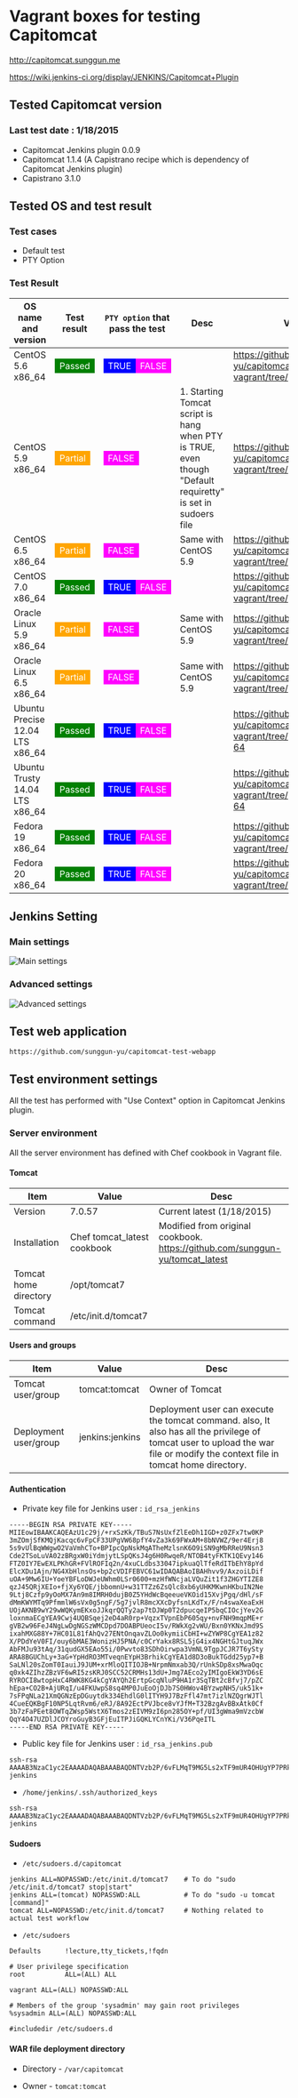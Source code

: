 # Vagrant boxes for testing Capitomcat

http://capitomcat.sunggun.me

https://wiki.jenkins-ci.org/display/JENKINS/Capitomcat+Plugin

## Tested Capitomcat version
### Last test date : 1/18/2015
- Capitomcat Jenkins plugin 0.0.9
 - Capitomcat 1.1.4 (A Capistrano recipe which is dependency of Capitomcat Jenkins plugin)
 - Capistrano 3.1.0
 

## Tested OS and test result
### Test cases
- Default test
- PTY Option

### Test Result

OS name and version|Test result|`PTY option` that pass the test| Desc |Vagrant Box 
---|---|---|---|---
CentOS 5.6 x86_64				| <span style="background-color:green; color:white; padding: 3px 8px">Passed</span>    | <span style="background-color:blue; color:white; padding: 3px 8px">TRUE</span><span style="background-color:magenta; color:white; padding: 3px 8px">FALSE</span>| | https://github.com/sunggun-yu/capitomcat-test-vagrant/tree/platform/centos5.6-64 |
CentOS 5.9 x86_64				| <span style="background-color:orange; color:white; padding: 3px 8px">Partial</span>    | <span style="background-color:magenta; color:white; padding: 3px 8px">FALSE</span> | 1. Starting Tomcat script is hang when PTY is TRUE, even though "Default requiretty" is set in sudoers file | https://github.com/sunggun-yu/capitomcat-test-vagrant/tree/platform/centos5.9-64
CentOS 6.5 x86_64				| <span style="background-color:orange; color:white; padding: 3px 8px">Partial</span>    | <span style="background-color:magenta; color:white; padding: 3px 8px">FALSE</span> | Same with CentOS 5.9 | https://github.com/sunggun-yu/capitomcat-test-vagrant/tree/platform/centos6.5-64
CentOS 7.0 x86_64				| <span style="background-color:green; color:white; padding: 3px 8px">Passed</span>    | <span style="background-color:blue; color:white; padding: 3px 8px">TRUE</span><span style="background-color:magenta; color:white; padding: 3px 8px">FALSE</span> |  | https://github.com/sunggun-yu/capitomcat-test-vagrant/tree/platform/centos7.0-64
Oracle Linux 5.9 x86_64			| <span style="background-color:orange; color:white; padding: 3px 8px">Partial</span>    | <span style="background-color:magenta; color:white; padding: 3px 8px">FALSE</span> | Same with CentOS 5.9 | https://github.com/sunggun-yu/capitomcat-test-vagrant/tree/platform/oracle5.9-64
Oracle Linux 6.5 x86_64			| <span style="background-color:orange; color:white; padding: 3px 8px">Partial</span>    | <span style="background-color:magenta; color:white; padding: 3px 8px">FALSE</span> | Same with CentOS 5.9 | https://github.com/sunggun-yu/capitomcat-test-vagrant/tree/platform/oracle6.5-64
Ubuntu Precise 12.04 LTS x86_64	| <span style="background-color:green; color:white; padding: 3px 8px">Passed</span>    | <span style="background-color:blue; color:white; padding: 3px 8px">TRUE</span><span style="background-color:magenta; color:white; padding: 3px 8px">FALSE</span> | | https://github.com/sunggun-yu/capitomcat-test-vagrant/tree/platform/ubuntu12.04-64
Ubuntu Trusty 14.04 LTS x86_64	| <span style="background-color:green; color:white; padding: 3px 8px">Passed</span>    | <span style="background-color:blue; color:white; padding: 3px 8px">TRUE</span><span style="background-color:magenta; color:white; padding: 3px 8px">FALSE</span> | | https://github.com/sunggun-yu/capitomcat-test-vagrant/tree/platform/ubuntu14.04-64
Fedora 19 x86_64				| <span style="background-color:green; color:white; padding: 3px 8px">Passed</span>    | <span style="background-color:blue; color:white; padding: 3px 8px">TRUE</span><span style="background-color:magenta; color:white; padding: 3px 8px">FALSE</span> | | https://github.com/sunggun-yu/capitomcat-test-vagrant/tree/platform/fedora19-64
Fedora 20 x86_64				| <span style="background-color:green; color:white; padding: 3px 8px">Passed</span>    | <span style="background-color:blue; color:white; padding: 3px 8px">TRUE</span><span style="background-color:magenta; color:white; padding: 3px 8px">FALSE</span> | | https://github.com/sunggun-yu/capitomcat-test-vagrant/tree/platform/fedora20-64

## Jenkins Setting
### Main settings
![Main settings](./images/jenkins_capitomcat_main.png "Main settings")

### Advanced settings
![Advanced settings](./images/jenkins_capitomcat_tomcat_server_information.png "Advanced settings")

## Test web application
	https://github.com/sunggun-yu/capitomcat-test-webapp

## Test environment settings
All the test has performed with "Use Context" option in Capitomcat Jenkins plugin.

### Server environment
All the server environment has defined with Chef cookbook in Vagrant file.
#### Tomcat
Item|Value|Desc
---|---|---
Version| 7.0.57 | Current latest (1/18/2015)
Installation| Chef tomcat_latest cookbook | Modified from original cookbook.<br>https://github.com/sunggun-yu/tomcat_latest       |
Tomcat home directory| /opt/tomcat7 | 
Tomcat command | /etc/init.d/tomcat7 |



#### Users and groups

Item|Value|Desc
---|---|---
Tomcat user/group | tomcat:tomcat| Owner of Tomcat
Deployment user/group | jenkins:jenkins | Deployment user can execute the tomcat command. also, It also has all the privilege of tomcat user to upload the war file or modify the context file in tomcat home directory. |


#### Authentication
- Private key file for Jenkins user : `id_rsa_jenkins`

```
-----BEGIN RSA PRIVATE KEY-----
MIIEowIBAAKCAQEAzU1c29j/+rxSzKk/TBuS7NsUxfZlEeDh1IGD+z0ZFx7tw0KP
3mZOmjSfKMQjKacqc6vFpCF33UPgVW68pfY4vZa3k69FWxAM+8bNVWZ/9er4Erj8
5s9vUlBqWWgwO2VaVmhCTo+BPIpcQpNskMqATheMzlsnK6O9iSN9gMbRReU9Nsn3
Cde2TSoLuVA02zBRgxW0iYdmjytLSpQKsJ4g6H0RwqeR/NTOB4tyFKTK1QEvy146
FTZ0IY7EwEXLPKhGR+FVlROFIq2n/4xuCLdbs33047ipkuaQlTfeRdITbEhY8pYd
ElcXDu1Ajn/NG4XbHlnsOs+bp2cVDIFEBVC61wIDAQABAoIBAHhvv9/AxzoiLDif
uOA+9Mw6IU+YoeYBFLoDWJeUWhm0LSr0600+mzHfWNcjaLVQuZit1f3ZHGYTIZE8
qzJ45QRjXEIo+fjXy6YQE/jbbomnU+w31TTZz6ZsQlc8xb6yUHKMKwnHKbuIN2Ne
9Ltj8Czfp9yOoMX7An9m8IMRH0dujB0Z5YHdWcBqeeueVKOid15XvjPgq/dHl/sF
dMmKWYMTq9PfmmlW6sVx0g5ngF/5g7jvlR8mcXXcDyfsnLKdTx/F/n4swaXeaExH
UOjAKNB9wY29wWQKymEKxoJJkqrQQTy2ap7tDJWp0T2dpucqeIP5bqCIOcjYev2G
loxnmaECgYEA9Cwj4UQBSqej2eD4aR0rp+VqzxTVpnEbP605qy+nvFNH9mqpME+r
gVB2w96FeJ4NgLwDgNGSzWMCDpd7DOABPUeocI5v/RWkXg2vWU/Bxn0YKNxJmd9S
ixahMXG88Y+7HC01L81fAhQv27ENtOnqavZLOo0kymiiCbHI+wZYWP8CgYEA1z82
X/PDdYeV0FI/ouy6bMAE3WonizHJ5PNA/c0CrYakx8RSL5jG4ix4NGHtGJtuqJWx
AbFMJu93tAq/31qudGX5EAo55i/0Pwvto83SDhOirwpa3VmNL9TgpJCJR7T6ySty
ARA8BGUChLy+3aG+YpHdRO3MTveqnEYpH3BrhikCgYEA1d8D3oBukTGdd25yp7+B
SaLNl20sZomT0IauiJ9JUM+xrMloQITIOJB+NrpmNmxab3Q/rUnkSDp8xsMwaOqc
q0xk4ZIhzZBzVF6wRI5zsKRJ0SCC52CRMHs13dU+Jmg7AEco2yIMIgoEkW3YD6sE
RYROCI8wtopHxC4RWK8KG4kCgYAYQh2ErtpGcqNluP9HA1r3SqTBt2cBfvj7/pZC
hEpa+CO2B+AjURqI/u4FKUwpS8sq4MP0JuEoOjDJb7S0HWov4BYzwpNH5/uk51k+
7sFPqNLa21XmQGNzEpDGuytdk334EhdlG0lITYH9J7BzFfl47mt7izlNZQgrWJTl
4CueEQKBgF10NP5LqtRvm6/eRJ/8A92EctPVJbce8vYJfM+T32BzgAvBBxAtk0Cf
3b7zFaPEet8OWTqZWsp5WstX6Tmos2zEIVM9zI6pn285OY+pf/UI3gWma9mVzcbW
QqY4O47UZDlJCOYroGuyB3GFjEuITPJiGQKLYCnYKi/V36PqeITL
-----END RSA PRIVATE KEY-----
```

- Public key file for Jenkins user : `id_rsa_jenkins.pub`

```
ssh-rsa AAAAB3NzaC1yc2EAAAADAQABAAABAQDNTVzb2P/6vFLMqT9MG5Ls2xTF9mUR4OHUgYP7PRkXHu3DQo/eZk6aNJ8oxCMppypzq8WkIXfdQ+BVbryl9ji9lreTr0VbEAz7xs1VZn/16vgSuPzmz29SUGpZaDA7ZVpWaEJOj4E8ilxCk2yQyoBOF4zOWycro72JI32AxtFF5T02yfcJ17ZNKgu5UDTbMFGDFbSJh2aPK0tKlAqwniDofRHCp5H81M4Hi3IUpMrVAS/LXjoVNnQhjsTARcs8qEZH4VWVE4Uiraf/jG4It1uzffTjuKmS5pCVN95F0hNsSFjylh0SVxcO7UCOf80bhdseWew6z5unZxUMgUQFULrX jenkins
```

- `/home/jenkins/.ssh/authorized_keys`

```
ssh-rsa AAAAB3NzaC1yc2EAAAADAQABAAABAQDNTVzb2P/6vFLMqT9MG5Ls2xTF9mUR4OHUgYP7PRkXHu3DQo/eZk6aNJ8oxCMppypzq8WkIXfdQ+BVbryl9ji9lreTr0VbEAz7xs1VZn/16vgSuPzmz29SUGpZaDA7ZVpWaEJOj4E8ilxCk2yQyoBOF4zOWycro72JI32AxtFF5T02yfcJ17ZNKgu5UDTbMFGDFbSJh2aPK0tKlAqwniDofRHCp5H81M4Hi3IUpMrVAS/LXjoVNnQhjsTARcs8qEZH4VWVE4Uiraf/jG4It1uzffTjuKmS5pCVN95F0hNsSFjylh0SVxcO7UCOf80bhdseWew6z5unZxUMgUQFULrX jenkins

```

#### Sudoers

- `/etc/sudoers.d/capitomcat`

```
jenkins ALL=NOPASSWD:/etc/init.d/tomcat7	# To do "sudo /etc/init.d/tomcat7 stop|start"
jenkins ALL=(tomcat) NOPASSWD:ALL			# To do "sudo -u tomcat [command]"
tomcat ALL=NOPASSWD:/etc/init.d/tomcat7		# Nothing related to actual test workflow
```

- `/etc/sudoers`

```
Defaults      !lecture,tty_tickets,!fqdn

# User privilege specification
root          ALL=(ALL) ALL

vagrant ALL=(ALL) NOPASSWD:ALL

# Members of the group 'sysadmin' may gain root privileges
%sysadmin ALL=(ALL) NOPASSWD:ALL

#includedir /etc/sudoers.d

```

#### WAR file deployment directory
- Directory - `/var/capitomcat`

- Owner - `tomcat:tomcat`



